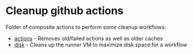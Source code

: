 # Cleanup github actions

Folder of composite actions to perform some cleanup workflows:

- [actions](./actions) - Removes old/failed actions as well as older caches
- [disk](./disk) - Cleans up the runner VM to maximize disk space for a workflow
